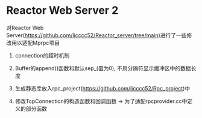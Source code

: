 # Reactor Web Server 2
对Reactor Web Server(https://github.com/licccc52/Reactor_server/tree/main)进行了一些修改用以适配Mprpc项目

1. connection的超时机制

2. Buffer的append()函数和默认sep_(置为0), 不用分隔符显示缓冲区中的数据长度

3. 生成静态库放入rpc_project(https://github.com/licccc52/Rpc_project)中

4. 修改TcpConnection的构造函数和回调函数 -> 为了适配rpcprovider.cc中定义的部分函数

